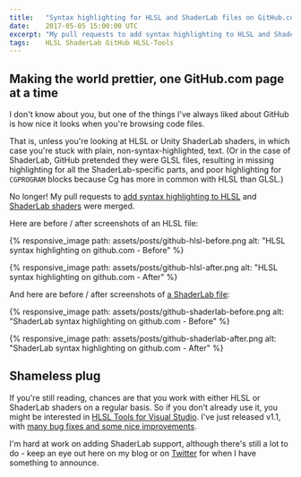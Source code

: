 ```yaml
---
title:   "Syntax highlighting for HLSL and ShaderLab files on GitHub.com"
date:    2017-05-05 15:00:00 UTC
excerpt: "My pull requests to add syntax highlighting to HLSL and ShaderLab files on GitHub.com were merged."
tags:    HLSL ShaderLab GitHub HLSL-Tools
---
```


## Making the world prettier, one GitHub.com page at a time

I don't know about you, but one of the things I've always liked about GitHub is how nice it looks when you're browsing code files.

That is, unless you're looking at HLSL or Unity ShaderLab shaders, in which case you're stuck with plain, non-syntax-highlighted, text. (Or in the case of ShaderLab, GitHub pretended they were GLSL files, resulting in missing highlighting for all the ShaderLab-specific parts, and poor highlighting for `CGPROGRAM` blocks because Cg has more in common with HLSL than GLSL.)

No longer! My pull requests to [add syntax highlighting to HLSL](https://github.com/github/linguist/pull/3469) and [ShaderLab shaders](https://github.com/github/linguist/pull/3490) were merged.

Here are before / after screenshots of an HLSL file:

{% responsive_image path: assets/posts/github-hlsl-before.png alt: "HLSL syntax highlighting on github.com - Before" %}

{% responsive_image path: assets/posts/github-hlsl-after.png alt: "HLSL syntax highlighting on github.com - After" %}

And here are before / after screenshots of [a ShaderLab file](https://github.com/Unity-Technologies/PostProcessing/blob/9ec5df8e60806f226ed770931300f14ef4cf6638/PostProcessing/Resources/Shaders/DepthOfField.shader):

{% responsive_image path: assets/posts/github-shaderlab-before.png alt: "ShaderLab syntax highlighting on github.com - Before" %}

{% responsive_image path: assets/posts/github-shaderlab-after.png alt: "ShaderLab syntax highlighting on github.com - After" %}

## Shameless plug

If you're still reading, chances are that you work with either HLSL or ShaderLab shaders on a regular basis. So if you don't already use it, you might be interested in [HLSL Tools for Visual Studio](https://marketplace.visualstudio.com/items?itemName=TimGJones.HLSLToolsforVisualStudio). I've just released v1.1, with [many bug fixes and some nice improvements](https://github.com/tgjones/HlslTools/blob/master/CHANGELOG.md).

I'm hard at work on adding ShaderLab support, although there's still a lot to do - keep an eye out here on my blog or on [Twitter](https://twitter.com/_tim_jones_) for when I have something to announce.